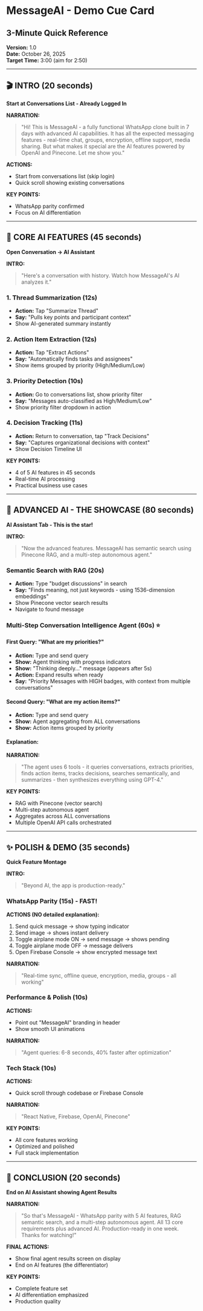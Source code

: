 # MessageAI - Demo Cue Card
## 3-Minute Quick Reference

**Version:** 1.0  
**Date:** October 26, 2025  
**Target Time:** 3:00 (aim for 2:50)

---

## 🎬 INTRO (20 seconds)
**Start at Conversations List - Already Logged In**

**NARRATION:**
> "Hi! This is MessageAI - a fully functional WhatsApp clone built in 7 days with advanced AI capabilities. It has all the expected messaging features - real-time chat, groups, encryption, offline support, media sharing. But what makes it special are the AI features powered by OpenAI and Pinecone. Let me show you."

**ACTIONS:**
- Start from conversations list (skip login)
- Quick scroll showing existing conversations

**KEY POINTS:**
- WhatsApp parity confirmed
- Focus on AI differentiation

---

## 🤖 CORE AI FEATURES (45 seconds)
**Open Conversation → AI Assistant**

**INTRO:**
> "Here's a conversation with history. Watch how MessageAI's AI analyzes it."

### 1. Thread Summarization (12s)
- **Action:** Tap "Summarize Thread"
- **Say:** "Pulls key points and participant context"
- Show AI-generated summary instantly

### 2. Action Item Extraction (12s)
- **Action:** Tap "Extract Actions"
- **Say:** "Automatically finds tasks and assignees"
- Show items grouped by priority (High/Medium/Low)

### 3. Priority Detection (10s)
- **Action:** Go to conversations list, show priority filter
- **Say:** "Messages auto-classified as High/Medium/Low"
- Show priority filter dropdown in action

### 4. Decision Tracking (11s)
- **Action:** Return to conversation, tap "Track Decisions"
- **Say:** "Captures organizational decisions with context"
- Show Decision Timeline UI

**KEY POINTS:**
- 4 of 5 AI features in 45 seconds
- Real-time AI processing
- Practical business use cases

---

## 🚀 ADVANCED AI - THE SHOWCASE (80 seconds)
**AI Assistant Tab - This is the star!**

**INTRO:**
> "Now the advanced features. MessageAI has semantic search using Pinecone RAG, and a multi-step autonomous agent."

### Semantic Search with RAG (20s)
- **Action:** Type "budget discussions" in search
- **Say:** "Finds meaning, not just keywords - using 1536-dimension embeddings"
- Show Pinecone vector search results
- Navigate to found message

### Multi-Step Conversation Intelligence Agent (60s) ⭐

#### First Query: "What are my priorities?"
- **Action:** Type and send query
- **Show:** Agent thinking with progress indicators
- **Show:** "Thinking deeply..." message (appears after 5s)
- **Action:** Expand results when ready
- **Say:** "Priority Messages with HIGH badges, with context from multiple conversations"

#### Second Query: "What are my action items?"
- **Action:** Type and send query
- **Show:** Agent aggregating from ALL conversations
- **Show:** Action items grouped by priority

#### Explanation:
**NARRATION:**
> "The agent uses 6 tools - it queries conversations, extracts priorities, finds action items, tracks decisions, searches semantically, and summarizes - then synthesizes everything using GPT-4."

**KEY POINTS:**
- RAG with Pinecone (vector search)
- Multi-step autonomous agent
- Aggregates across ALL conversations
- Multiple OpenAI API calls orchestrated

---

## ✨ POLISH & DEMO (35 seconds)
**Quick Feature Montage**

**INTRO:**
> "Beyond AI, the app is production-ready."

### WhatsApp Parity (15s) - FAST!
**ACTIONS (NO detailed explanation):**
1. Send quick message → show typing indicator
2. Send image → shows instant delivery
3. Toggle airplane mode ON → send message → shows pending
4. Toggle airplane mode OFF → message delivers
5. Open Firebase Console → show encrypted message text

**NARRATION:**
> "Real-time sync, offline queue, encryption, media, groups - all working"

### Performance & Polish (10s)
**ACTIONS:**
- Point out "MessageAI" branding in header
- Show smooth UI animations

**NARRATION:**
> "Agent queries: 6-8 seconds, 40% faster after optimization"

### Tech Stack (10s)
**ACTIONS:**
- Quick scroll through codebase or Firebase Console

**NARRATION:**
> "React Native, Firebase, OpenAI, Pinecone"

**KEY POINTS:**
- All core features working
- Optimized and polished
- Full stack implementation

---

## 🎯 CONCLUSION (20 seconds)
**End on AI Assistant showing Agent Results**

**NARRATION:**
> "So that's MessageAI - WhatsApp parity with 5 AI features, RAG semantic search, and a multi-step autonomous agent. All 13 core requirements plus advanced AI. Production-ready in one week. Thanks for watching!"

**FINAL ACTIONS:**
- Show final agent results screen on display
- End on AI features (the differentiator)

**KEY POINTS:**
- Complete feature set
- AI differentiation emphasized
- Production quality